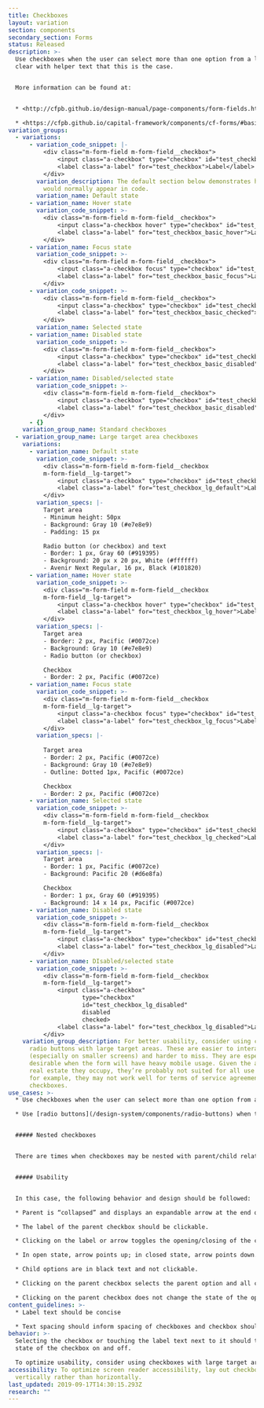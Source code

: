 ```yaml
---
title: Checkboxes
layout: variation
section: components
secondary_section: Forms
status: Released
description: >-
  Use checkboxes when the user can select more than one option from a list. Make
  clear with helper text that this is the case.


  More information can be found at:


  * <http://cfpb.github.io/design-manual/page-components/form-fields.html#checkboxes>	

  * <https://cfpb.github.io/capital-framework/components/cf-forms/#basic-checkboxes>
variation_groups:
  - variations:
      - variation_code_snippet: |-
          <div class="m-form-field m-form-field__checkbox">
              <input class="a-checkbox" type="checkbox" id="test_checkbox">
              <label class="a-label" for="test_checkbox">Label</label>
          </div>
        variation_description: The default section below demonstrates how a checkbox
          would normally appear in code.
        variation_name: Default state
      - variation_name: Hover state
        variation_code_snippet: >-
          <div class="m-form-field m-form-field__checkbox">
              <input class="a-checkbox hover" type="checkbox" id="test_checkbox_basic_hover">
              <label class="a-label" for="test_checkbox_basic_hover">Label</label>
          </div>
      - variation_name: Focus state
        variation_code_snippet: >-
          <div class="m-form-field m-form-field__checkbox">
              <input class="a-checkbox focus" type="checkbox" id="test_checkbox_basic_focus">
              <label class="a-label" for="test_checkbox_basic_focus">Label</label>
          </div>
      - variation_code_snippet: >-
          <div class="m-form-field m-form-field__checkbox">
              <input class="a-checkbox" type="checkbox" id="test_checkbox_basic_checked" checked>
              <label class="a-label" for="test_checkbox_basic_checked">Label</label>
          </div>
        variation_name: Selected state
      - variation_name: Disabled state
        variation_code_snippet: >-
          <div class="m-form-field m-form-field__checkbox">
              <input class="a-checkbox" type="checkbox" id="test_checkbox_basic_disabled" disabled>
              <label class="a-label" for="test_checkbox_basic_disabled">Label</label>
          </div>
      - variation_name: Disabled/selected state
        variation_code_snippet: >-
          <div class="m-form-field m-form-field__checkbox">
              <input class="a-checkbox" type="checkbox" id="test_checkbox_basic_disabled" disabled checked>
              <label class="a-label" for="test_checkbox_basic_disabled">Label</label>
          </div>
      - {}
    variation_group_name: Standard checkboxes
  - variation_group_name: Large target area checkboxes
    variations:
      - variation_name: Default state
        variation_code_snippet: >-
          <div class="m-form-field m-form-field__checkbox
          m-form-field__lg-target">
              <input class="a-checkbox" type="checkbox" id="test_checkbox_lg_default">
              <label class="a-label" for="test_checkbox_lg_default">Label</label>
          </div>
        variation_specs: |-
          Target area
          - Minimum height: 50px
          - Background: Gray 10 (#e7e8e9)
          - Padding: 15 px

          Radio button (or checkbox) and text
          - Border: 1 px, Gray 60 (#919395)
          - Background: 20 px x 20 px, White (#ffffff)
          - Avenir Next Regular, 16 px, Black (#101820)
      - variation_name: Hover state
        variation_code_snippet: >-
          <div class="m-form-field m-form-field__checkbox
          m-form-field__lg-target">
              <input class="a-checkbox hover" type="checkbox" id="test_checkbox_lg_hover">
              <label class="a-label" for="test_checkbox_lg_hover">Label</label>
          </div>
        variation_specs: |-
          Target area
          - Border: 2 px, Pacific (#0072ce)
          - Background: Gray 10 (#e7e8e9)
          - Radio button (or checkbox)

          Checkbox
          - Border: 2 px, Pacific (#0072ce)
      - variation_name: Focus state
        variation_code_snippet: >-
          <div class="m-form-field m-form-field__checkbox
          m-form-field__lg-target">
              <input class="a-checkbox focus" type="checkbox" id="test_checkbox_lg_focus">
              <label class="a-label" for="test_checkbox_lg_focus">Label</label>
          </div>
        variation_specs: |-
          
          Target area
          - Border: 2 px, Pacific (#0072ce)
          - Background: Gray 10 (#e7e8e9)
          - Outline: Dotted 1px, Pacific (#0072ce)

          Checkbox
          - Border: 2 px, Pacific (#0072ce)
      - variation_name: Selected state
        variation_code_snippet: >-
          <div class="m-form-field m-form-field__checkbox
          m-form-field__lg-target">
              <input class="a-checkbox" type="checkbox" id="test_checkbox_lg_checked" checked>
              <label class="a-label" for="test_checkbox_lg_checked">Label</label>
          </div>
        variation_specs: |-
          Target area
          - Border: 1 px, Pacific (#0072ce)
          - Background: Pacific 20 (#d6e8fa)

          Checkbox
          - Border: 1 px, Gray 60 (#919395)
          - Background: 14 x 14 px, Pacific (#0072ce)
      - variation_name: Disabled state
        variation_code_snippet: >-
          <div class="m-form-field m-form-field__checkbox
          m-form-field__lg-target">
              <input class="a-checkbox" type="checkbox" id="test_checkbox_lg_disabled" disabled>
              <label class="a-label" for="test_checkbox_lg_disabled">Label</label>
          </div>
      - variation_name: DIsabled/selected state
        variation_code_snippet: >-
          <div class="m-form-field m-form-field__checkbox
          m-form-field__lg-target">
              <input class="a-checkbox"
                     type="checkbox"
                     id="test_checkbox_lg_disabled"
                     disabled
                     checked>
              <label class="a-label" for="test_checkbox_lg_disabled">Label</label>
          </div>
    variation_group_description: For better usability, consider using checkboxes and
      radio buttons with large target areas. These are easier to interact with
      (especially on smaller screens) and harder to miss. They are especially
      desirable when the form will have heavy mobile usage. Given the amount of
      real estate they occupy, they’re probably not suited for all use cases;
      for example, they may not work well for terms of service agreement
      checkboxes.
use_cases: >-
  * Use checkboxes when the user can select more than one option from a list.

  * Use [radio buttons](/design-system/components/radio-buttons) when the user can choose only one option out of a list.


  ##### Nested checkboxes


  There are times when checkboxes may be nested with parent/child relationships. This is common when used within filter interactions.


  ##### Usability


  In this case, the following behavior and design should be followed:

  * Parent is “collapsed” and displays an expandable arrow at the end of the text.

  * The label of the parent checkbox should be clickable.

  * Clicking on the label or arrow toggles the opening/closing of the child options.

  * In open state, arrow points up; in closed state, arrow points down.

  * Child options are in black text and not clickable.

  * Clicking on the parent checkbox selects the parent option and all child options.

  * Clicking on the parent checkbox does not change the state of the open/close expansion (if it’s checked with the children expanded, it stays expanded, for instance).
content_guidelines: >-
  * Label text should be concise

  * Text spacing should inform spacing of checkboxes and checkbox should be vertically centered with the first line of text in an option.
behavior: >-
  Selecting the checkbox or touching the label text next to it should toggle the
  state of the checkbox on and off.

  To optimize usability, consider using checkboxes with large target areas. If these won’t fit into the design and the default style shown below is used, make sure the target area is at least 45 x 45px and that it includes the text label.
accessibility: To optimize screen reader accessibility, lay out checkboxes
  vertically rather than horizontally.
last_updated: 2019-09-17T14:30:15.293Z
research: ""
---
```

